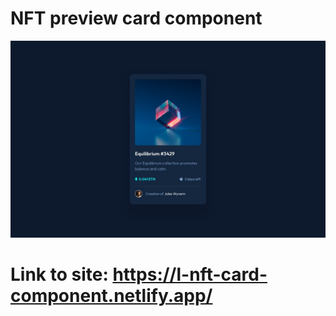 # NFT preview card component

![](./design/desktop-design.jpg)

# Link to site: https://l-nft-card-component.netlify.app/
